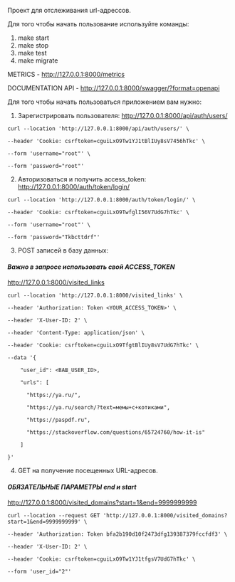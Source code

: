 Проект для отслеживания url-адрессов.

Для того чтобы начать пользование используйте команды:
1) make start
2) make stop
3) make test
4) make migrate

METRICS - http://127.0.0.1:8000/metrics

DOCUMENTATION API - http://127.0.0.1:8000/swagger/?format=openapi

Для того чтобы начать пользоваться приложением вам нужно:
1) Зарегистрировать пользователя:
http://127.0.0.1:8000/api/auth/users/
```
curl --location 'http://127.0.0.1:8000/api/auth/users/' \

--header 'Cookie: csrftoken=cguiLxO9Tw1YJ1tBlIUy8sV7456hTkc' \

--form 'username="root"' \

--form 'password="root"'
```
2) Авторизоваться и получить access_token:
http://127.0.0.1:8000/auth/token/login/

```
curl --location 'http://127.0.0.1:8000/auth/token/login/' \

--header 'Cookie: csrftoken=cguiLxO9TwfglI56V7UdG7hTkc' \

--form 'username="root"' \

--form 'password="Tkbcttdrf"'
```
3) POST записей в базу данных:

#### _Важно в запросе использовать свой ACCESS_TOKEN_

http://127.0.0.1:8000/visited_links
```
curl --location 'http://127.0.0.1:8000/visited_links' \

--header 'Authorization: Token <YOUR_ACCESS_TOKEN>' \

--header 'X-User-ID: 2' \

--header 'Content-Type: application/json' \

--header 'Cookie: csrftoken=cguiLxO9TfgtBlIUy8sV7UdG7hTkc' \

--data '{

    "user_id": <ВАШ_USER_ID>,

    "urls": [

      "https://ya.ru/",

      "https://ya.ru/search/?text=мемы+с+котиками",

      "https://paspdf.ru",

      "https://stackoverflow.com/questions/65724760/how-it-is"

    ]

}'
```
4) GET на получение посещенных URL-адресов.

#### _ОБЯЗАТЕЛЬНЫЕ ПАРАМЕТРЫ end и start_

http://127.0.0.1:8000/visited_domains?start=1&end=9999999999
```
curl --location --request GET 'http://127.0.0.1:8000/visited_domains?start=1&end=9999999999' \

--header 'Authorization: Token bfa2b190d10f2473dfg139387379fccfdf3' \

--header 'X-User-ID: 2' \

--header 'Cookie: csrftoken=cguiLxO9Tw1YJ1tfgsV7UdG7hTkc' \

--form 'user_id="2"'
```


